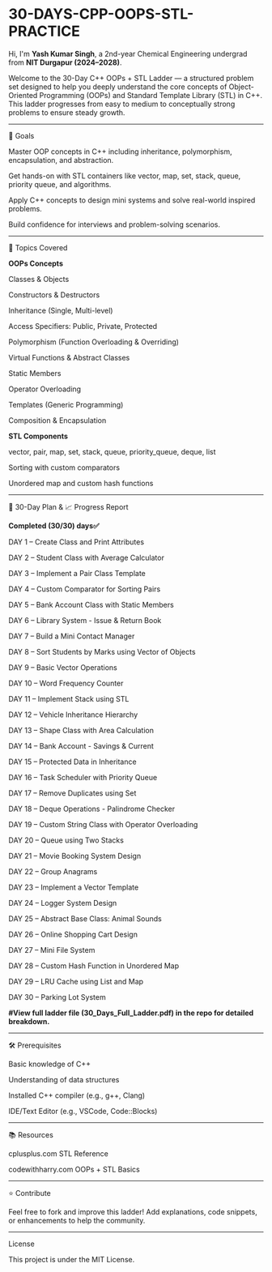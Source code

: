 # 30-DAYS-CPP-OOPS-STL-PRACTICE

Hi, I'm **Yash Kumar Singh**, a 2nd-year Chemical Engineering undergrad from **NIT Durgapur (2024–2028)**.

Welcome to the 30-Day C++ OOPs + STL Ladder — a structured problem set designed to help you deeply understand the core concepts of Object-Oriented Programming (OOPs) and Standard Template Library (STL) in C++. This ladder progresses from easy to medium to conceptually strong problems to ensure steady growth.


---

🚀 Goals

Master OOP concepts in C++ including inheritance, polymorphism, encapsulation, and abstraction.

Get hands-on with STL containers like vector, map, set, stack, queue, priority queue, and algorithms.

Apply C++ concepts to design mini systems and solve real-world inspired problems.

Build confidence for interviews and problem-solving scenarios.



---

📌 Topics Covered

**OOPs Concepts**

Classes & Objects

Constructors & Destructors

Inheritance (Single, Multi-level)

Access Specifiers: Public, Private, Protected

Polymorphism (Function Overloading & Overriding)

Virtual Functions & Abstract Classes

Static Members

Operator Overloading

Templates (Generic Programming)

Composition & Encapsulation


**STL Components**

vector, pair, map, set, stack, queue, priority_queue, deque, list

Sorting with custom comparators

Unordered map and custom hash functions



---


📅 30-Day Plan & 📈 Progress Report

**Completed (30/30) days✅**  

DAY 1 – Create Class and Print Attributes

DAY 2 – Student Class with Average Calculator

DAY 3 – Implement a Pair Class Template

DAY 4 – Custom Comparator for Sorting Pairs

DAY 5 – Bank Account Class with Static Members

DAY 6 – Library System - Issue & Return Book

DAY 7 – Build a Mini Contact Manager

DAY 8 – Sort Students by Marks using Vector of Objects

DAY 9 – Basic Vector Operations

DAY 10 – Word Frequency Counter

DAY 11 – Implement Stack using STL

DAY 12 – Vehicle Inheritance Hierarchy

DAY 13 – Shape Class with Area Calculation

DAY 14 – Bank Account - Savings & Current

DAY 15 – Protected Data in Inheritance

DAY 16 – Task Scheduler with Priority Queue

DAY 17 – Remove Duplicates using Set

DAY 18 – Deque Operations - Palindrome Checker

DAY 19 – Custom String Class with Operator Overloading

DAY 20 – Queue using Two Stacks

DAY 21 – Movie Booking System Design

DAY 22 – Group Anagrams

DAY 23 – Implement a Vector Template

DAY 24 – Logger System Design

DAY 25 – Abstract Base Class: Animal Sounds

DAY 26 – Online Shopping Cart Design

DAY 27 – Mini File System

DAY 28 – Custom Hash Function in Unordered Map

DAY 29 – LRU Cache using List and Map

DAY 30 – Parking Lot System


   **#View full ladder file (30_Days_Full_Ladder.pdf) in the repo for detailed breakdown.**



---

🛠 Prerequisites

Basic knowledge of C++

Understanding of data structures

Installed C++ compiler (e.g., g++, Clang)

IDE/Text Editor (e.g., VSCode, Code::Blocks)



---

📚 Resources


cplusplus.com STL Reference

codewithharry.com OOPs + STL Basics



---

⭐ Contribute

Feel free to fork and improve this ladder! Add explanations, code snippets, or enhancements to help the community.


---

License

This project is under the MIT License.
